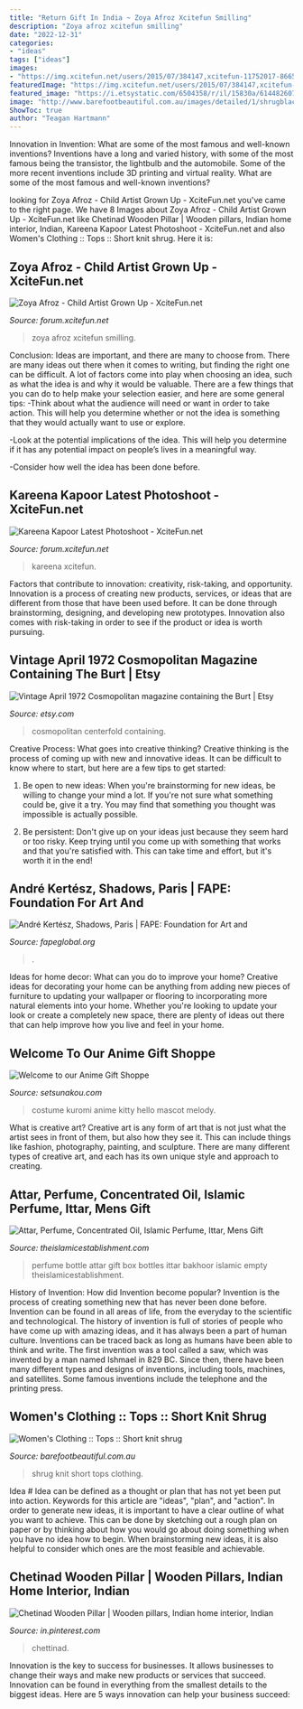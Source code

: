 ```yaml
---
title: "Return Gift In India ~ Zoya Afroz Xcitefun Smilling"
description: "Zoya afroz xcitefun smilling"
date: "2022-12-31"
categories:
- "ideas"
tags: ["ideas"]
images:
- "https://img.xcitefun.net/users/2015/07/384147,xcitefun-11752017-866539966777097-175989990052066.jpg"
featuredImage: "https://img.xcitefun.net/users/2015/07/384147,xcitefun-11752017-866539966777097-175989990052066.jpg"
featured_image: "https://i.etsystatic.com/6504358/r/il/15830a/614482607/il_1588xN.614482607_op9t.jpg"
image: "http://www.barefootbeautiful.com.au/images/detailed/1/shrugblack3_04.jpg"
ShowToc: true
author: "Teagan Hartmann"
---
```



Innovation in Invention: What are some of the most famous and well-known inventions?
Inventions have a long and varied history, with some of the most famous being the transistor, the lightbulb and the automobile. Some of the more recent inventions include 3D printing and virtual reality. What are some of the most famous and well-known inventions?

	

		
looking for Zoya Afroz - Child Artist Grown Up - XciteFun.net you've came to the right page. We have 8 Images about Zoya Afroz - Child Artist Grown Up - XciteFun.net like Chetinad Wooden Pillar | Wooden pillars, Indian home interior, Indian, Kareena Kapoor Latest Photoshoot - XciteFun.net and also Women&#039;s Clothing :: Tops :: Short knit shrug. Here it is:
		
    
## Zoya Afroz - Child Artist Grown Up - XciteFun.net

<img loading=lazy src="https://img.xcitefun.net/users/2014/05/353989,xcitefun-zoya-afroz-miss-india-3.jpg" onerror="this.onerror=null;this.src='https://tse2.mm.bing.net/th?id=OIP.cCaszye1-iOLdS5E-wuFyQHaLH&amp;pid=15.1';" alt="Zoya Afroz - Child Artist Grown Up - XciteFun.net">

_Source: forum.xcitefun.net_

>zoya afroz xcitefun smilling. 

	

Conclusion: Ideas are important, and there are many to choose from.
There are many ideas out there when it comes to writing, but finding the right one can be difficult. A lot of factors come into play when choosing an idea, such as what the idea is and why it would be valuable. There are a few things that you can do to help make your selection easier, and here are some general tips:
-Think about what the audience will need or want in order to take action. This will help you determine whether or not the idea is something that they would actually want to use or explore.

-Look at the potential implications of the idea. This will help you determine if it has any potential impact on people’s lives in a meaningful way.

-Consider how well the idea has been done before.

    
## Kareena Kapoor Latest Photoshoot - XciteFun.net

<img loading=lazy src="https://img.xcitefun.net/users/2015/07/384147,xcitefun-11752017-866539966777097-175989990052066.jpg" onerror="this.onerror=null;this.src='https://tse3.mm.bing.net/th?id=OIP.EJtWPQh01yk6_Ph2eN-JEAHaK5&amp;pid=15.1';" alt="Kareena Kapoor Latest Photoshoot - XciteFun.net">

_Source: forum.xcitefun.net_

>kareena xcitefun. 

	

Factors that contribute to innovation: creativity, risk-taking, and opportunity.
Innovation is a process of creating new products, services, or ideas that are different from those that have been used before. It can be done through brainstorming, designing, and developing new prototypes. Innovation also comes with risk-taking in order to see if the product or idea is worth pursuing.

    
## Vintage April 1972 Cosmopolitan Magazine Containing The Burt | Etsy

<img loading=lazy src="https://i.etsystatic.com/6504358/r/il/15830a/614482607/il_1588xN.614482607_op9t.jpg" onerror="this.onerror=null;this.src='https://tse4.mm.bing.net/th?id=OIP.n1lo0EgWf-HQJS1Cp4rCBwHaJ3&amp;pid=15.1';" alt="Vintage April 1972 Cosmopolitan magazine containing the Burt | Etsy">

_Source: etsy.com_

>cosmopolitan centerfold containing. 

	

Creative Process: What goes into creative thinking?
Creative thinking is the process of coming up with new and innovative ideas. It can be difficult to know where to start, but here are a few tips to get started: 
1. Be open to new ideas: When you're brainstorming for new ideas, be willing to change your mind a lot. If you're not sure what something could be, give it a try. You may find that something you thought was impossible is actually possible. 

2. Be persistent: Don't give up on your ideas just because they seem hard or too risky. Keep trying until you come up with something that works and that you're satisfied with. This can take time and effort, but it's worth it in the end! 


    
## André Kertész, Shadows, Paris | FAPE: Foundation For Art And

<img loading=lazy src="https://fapeglobal.org/wp-content/uploads/2018/08/kertesz-shadows-rev.jpg" onerror="this.onerror=null;this.src='https://tse4.mm.bing.net/th?id=OIP.GAd8oWZyUg7z513p-JkfugHaNH&amp;pid=15.1';" alt="André Kertész, Shadows, Paris | FAPE: Foundation for Art and">

_Source: fapeglobal.org_

>. 

	

Ideas for home decor: What can you do to improve your home?
Creative ideas for decorating your home can be anything from adding new pieces of furniture to updating your wallpaper or flooring to incorporating more natural elements into your home. Whether you're looking to update your look or create a completely new space, there are plenty of ideas out there that can help improve how you live and feel in your home.

    
## Welcome To Our Anime Gift Shoppe

<img loading=lazy src="http://www.setsunakou.com/costume/miscvariouscostumes/anime/2/kuromiwave.jpg" onerror="this.onerror=null;this.src='https://tse2.mm.bing.net/th?id=OIP.FNTivkRBEN6Z3L8kmZyl7QHaHy&amp;pid=15.1';" alt="Welcome to our Anime Gift Shoppe">

_Source: setsunakou.com_

>costume kuromi anime kitty hello mascot melody. 

	

What is creative art?
Creative art is any form of art that is not just what the artist sees in front of them, but also how they see it. This can include things like fashion, photography, painting, and sculpture. There are many different types of creative art, and each has its own unique style and approach to creating.

    
## Attar, Perfume, Concentrated Oil, Islamic Perfume, Ittar, Mens Gift

<img loading=lazy src="https://theislamicestablishment.com/images/Products/Large/484-20150114_172415.jpg" onerror="this.onerror=null;this.src='https://tse1.mm.bing.net/th?id=OIP.MPtsVU6x7Gi32zcnyulJLgHaJ3&amp;pid=15.1';" alt="Attar, Perfume, Concentrated Oil, Islamic Perfume, Ittar, Mens Gift">

_Source: theislamicestablishment.com_

>perfume bottle attar gift box bottles ittar bakhoor islamic empty theislamicestablishment. 

	

History of Invention: How did Invention become popular?
Invention is the process of creating something new that has never been done before. Invention can be found in all areas of life, from the everyday to the scientific and technological. The history of invention is full of stories of people who have come up with amazing ideas, and it has always been a part of human culture. Inventions can be traced back as long as humans have been able to think and write. The first invention was a tool called a saw, which was invented by a man named Ishmael in 829 BC. Since then, there have been many different types and designs of inventions, including tools, machines, and satellites. Some famous inventions include the telephone and the printing press.

    
## Women&#039;s Clothing :: Tops :: Short Knit Shrug

<img loading=lazy src="http://www.barefootbeautiful.com.au/images/detailed/1/shrugblack3_04.jpg" onerror="this.onerror=null;this.src='https://tse3.mm.bing.net/th?id=OIP.kc-yICsZDfOLU6dBoV7wpAHaJ4&amp;pid=15.1';" alt="Women&#039;s Clothing :: Tops :: Short knit shrug">

_Source: barefootbeautiful.com.au_

>shrug knit short tops clothing. 

	

Idea #
Idea can be defined as a thought or plan that has not yet been put into action. Keywords for this article are "ideas", "plan", and "action". In order to generate new ideas, it is important to have a clear outline of what you want to achieve. This can be done by sketching out a rough plan on paper or by thinking about how you would go about doing something when you have no idea how to begin. When brainstorming new ideas, it is also helpful to consider which ones are the most feasible and achievable.

    
## Chetinad Wooden Pillar | Wooden Pillars, Indian Home Interior, Indian

<img loading=lazy src="https://i.pinimg.com/736x/cf/b8/68/cfb8688e83687f6ef2b57259b868434b.jpg" onerror="this.onerror=null;this.src='https://tse2.mm.bing.net/th?id=OIP.5s7GOUCcVFcQLhkPion7bAHaLH&amp;pid=15.1';" alt="Chetinad Wooden Pillar | Wooden pillars, Indian home interior, Indian">

_Source: in.pinterest.com_

>chettinad. 

	

Innovation is the key to success for businesses. It allows businesses to change their ways and make new products or services that succeed. Innovation can be found in everything from the smallest details to the biggest ideas. Here are 5 ways innovation can help your business succeed: 

